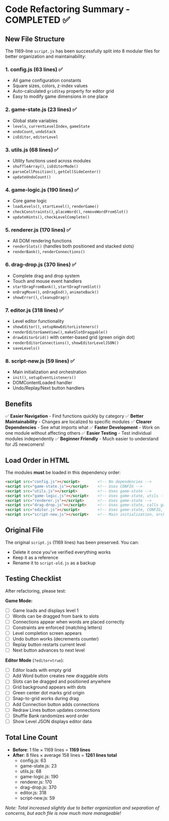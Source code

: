 # Code Refactoring Summary - COMPLETED ✅

## New File Structure

The 1169-line `script.js` has been successfully split into 8 modular files for better organization and maintainability:

### 1. **config.js** (63 lines) ✅
- All game configuration constants
- Square sizes, colors, z-index values
- Auto-calculated `gridStep` property for editor grid
- Easy to modify game dimensions in one place

### 2. **game-state.js** (23 lines) ✅
- Global state variables
- `levels`, `currentLevelIndex`, `gameState`
- `undoCount`, `undoStack`
- `isEditor`, `editorLevel`

### 3. **utils.js** (68 lines) ✅
- Utility functions used across modules
- `shuffleArray()`, `isEditorMode()`
- `parseCellPosition()`, `getCellSideCenter()`
- `updateUndoCount()`

### 4. **game-logic.js** (190 lines) ✅
- Core game logic
- `loadLevels()`, `startLevel()`, `renderGame()`
- `checkConstraints()`, `placeWord()`, `removeWordFromSlot()`
- `updateHints()`, `checkLevelComplete()`

### 5. **renderer.js** (170 lines) ✅
- All DOM rendering functions
- `renderSlots()` (handles both positioned and stacked slots)
- `renderBank()`, `renderConnections()`

### 6. **drag-drop.js** (370 lines) ✅
- Complete drag and drop system
- Touch and mouse event handlers
- `startDragFromBank()`, `startDragFromSlot()`
- `onDragMove()`, `onDragEnd()`, `animateBack()`
- `showError()`, `cleanupDrag()`

### 7. **editor.js** (318 lines) ✅
- Level editor functionality
- `showEditor()`, `setupNewEditorListeners()`
- `renderEditorGameView()`, `makeSlotDraggable()`
- `drawEditorGrid()` with center-based grid (green origin dot)
- `renderEditorConnections()`, `showEditorLevelJSON()`
- `saveLevels()`

### 8. **script-new.js** (59 lines) ✅
- Main initialization and orchestration
- `init()`, `setupEventListeners()`
- DOMContentLoaded handler
- Undo/Replay/Next button handlers

## Benefits

✅ **Easier Navigation** - Find functions quickly by category
✅ **Better Maintainability** - Changes are localized to specific modules
✅ **Clearer Dependencies** - See what imports what
✅ **Faster Development** - Work on one module without affecting others
✅ **Easier Testing** - Test individual modules independently
✅ **Beginner Friendly** - Much easier to understand for JS newcomers!

## Load Order in HTML

The modules **must** be loaded in this dependency order:

```html
<script src="config.js"></script>        <!-- No dependencies -->
<script src="game-state.js"></script>    <!-- Uses CONFIG -->
<script src="utils.js"></script>         <!-- Uses game-state -->
<script src="game-logic.js"></script>    <!-- Uses game-state, utils -->
<script src="renderer.js"></script>      <!-- Uses game-state -->
<script src="drag-drop.js"></script>     <!-- Uses game-state, calls game-logic & renderer -->
<script src="editor.js"></script>        <!-- Uses game-state, CONFIG, utils -->
<script src="script-new.js"></script>    <!-- Main initialization, orchestrates all modules -->
```

## Original File

The original `script.js` (1169 lines) has been preserved. You can:
- Delete it once you've verified everything works
- Keep it as a reference
- Rename it to `script-old.js` as a backup

## Testing Checklist

After refactoring, please test:

**Game Mode:**
- [ ] Game loads and displays level 1
- [ ] Words can be dragged from bank to slots
- [ ] Connections appear when words are placed correctly
- [ ] Constraints are enforced (matching letters)
- [ ] Level completion screen appears
- [ ] Undo button works (decrements counter)
- [ ] Replay button restarts current level
- [ ] Next button advances to next level

**Editor Mode** (`?editor=true`):
- [ ] Editor loads with empty grid
- [ ] Add Word button creates new draggable slots
- [ ] Slots can be dragged and positioned anywhere
- [ ] Grid background appears with dots
- [ ] Green center dot marks grid origin
- [ ] Snap-to-grid works during drag
- [ ] Add Connection button adds connections
- [ ] Redraw Lines button updates connections
- [ ] Shuffle Bank randomizes word order
- [ ] Show Level JSON displays editor data

## Total Line Count

- **Before**: 1 file × 1169 lines = **1169 lines**
- **After**: 8 files × average 158 lines = **1261 lines total**
  - config.js: 63
  - game-state.js: 23
  - utils.js: 68
  - game-logic.js: 190
  - renderer.js: 170
  - drag-drop.js: 370
  - editor.js: 318
  - script-new.js: 59

*Note: Total increased slightly due to better organization and separation of concerns, but each file is now much more manageable!*
